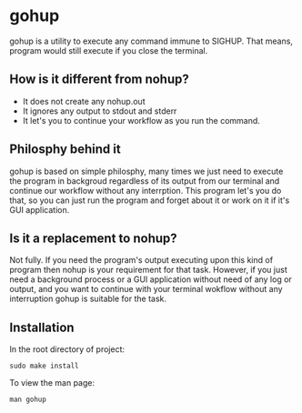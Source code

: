 # gohup
gohup is a utility to execute any command immune to SIGHUP. That means, program would still execute if you close the terminal.

## How is it different from nohup?
- It does not create any nohup.out
- It ignores any output to stdout and stderr
- It let's you to continue your workflow as you run the command.

## Philosphy behind it
gohup is based on simple philosphy, many times we just need to execute the program in backgroud regardless of its output from our terminal
and continue our workflow without any interrption. This program let's you do that, so you can just run the program and forget about it or 
work on it if it's GUI application.

## Is it a replacement to nohup?
Not fully. If you need the program's output executing upon this kind of program then nohup is your requirement for that task. However, if you just need a background 
process or a GUI application without need of any log or output, and you want to continue with your terminal wokflow without any interruption
gohup is suitable for the task.

## Installation
In the root directory of project:

	sudo make install

To view the man page:

	man gohup
